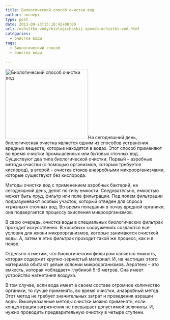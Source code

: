 ```yaml
---
title: Биологический способ очистки вод
author: эксперт
type: post
date: 2013-09-23T15:10:42+00:00
url: /ochistka-vody/biologicheskij-sposob-ochistki-vod.html
categories:
  - очистка воды
tags:
  - Биологический способ
  - очистка воды

---
```

[<img class="alignleft size-full wp-image-745" alt=" Биологический способ очистки вод" src="http://gkvodoley.com.ua/wp-content/uploads/2013/09/487698.jpg" width="260" height="220" />][1]На сегодняшний день, биологическая очистка является одним из способов устранения вредных веществ, которые находятся в водах. Этот способ применяют во время очистки промышленных или бытовых сточных вод. Существуют два типа биологической очистки. Первый – аэробные методы очистки (с помощью организмов, которым требуется кислород), а второй – очистка стоков анаэробными микроорганизмами, которые существуют без кислорода.<!--more-->

Методы очистки вод с применением аэробных бактерий, на сегодняшний день, делят по типу емкости. Следовательно, емкостью может быть пруд, фильтр или поле фильтрации. Под полем фильтрации подразумевают особый участок, который отведен для сброса «грязных» сточных вод. Во время попадания в почву вредной органики, она подвергается процессу окисления микроорганизмов.

В свою очередь, очистка воды в специальных биологических фильтрах проходит искусственно. В «особых» сооружениях создаются все условия для жизни микроорганизмов, которые занимаются очисткой воды. А, затем в этих фильтрах проходит такой же процесс, как и в почве.

Отдельно отметим, что биологическим фильтром является емкость, которая содержит крупно-зернистый материал. И, на частицах этого материала обитают целые колонии микроорганизмов. Аэротенк – это емкость, которая «обладает» глубиной 5-6 метров. Она имеет устройство нагнетания воздуха.

В том случае, если вода имеет в своем составе огромное количество органики, то лучше применять, во время очистки, анаэробный метод. Этот метод не требует значительных затрат и проведения аэрации воды. Вышеуказанные методы очистки можно применять, если концентрация загрязнения не превышает допустимой величины. И, нужно проводить предварительную очистку в четыре ступени.

 [1]: http://gkvodoley.com.ua/wp-content/uploads/2013/09/487698.jpg